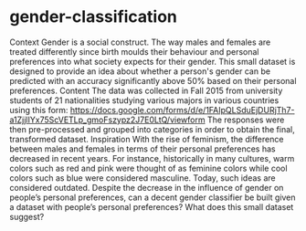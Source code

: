 # gender-classification
Context Gender is a social construct. The way males and females are treated differently since birth moulds their behaviour and personal preferences into what society expects for their gender.  This small dataset is designed to provide an idea about whether a person's gender can be predicted with an accuracy significantly above 50% based on their personal preferences.  Content The data was collected in Fall 2015 from university students of 21 nationalities studying various majors in various countries using this form:  https://docs.google.com/forms/d/e/1FAIpQLSduEjDURjTh7-a1ZjjlIYx75ScVETLp_gmoFszypz2J7E0LtQ/viewform  The responses were then pre-processed and grouped into categories in order to obtain the final, transformed dataset.  Inspiration With the rise of feminism, the difference between males and females in terms of their personal preferences has decreased in recent years. For instance, historically in many cultures, warm colors such as red and pink were thought of as feminine colors while cool colors such as blue were considered masculine. Today, such ideas are considered outdated.  Despite the decrease in the influence of gender on people’s personal preferences, can a decent gender classifier be built given a dataset with people’s personal preferences? What does this small dataset suggest?
